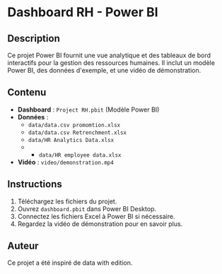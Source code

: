 # Dashboard RH - Power BI

## Description
Ce projet Power BI fournit une vue analytique et des tableaux de bord interactifs pour la gestion des ressources humaines. Il inclut un modèle Power BI, des données d'exemple, et une vidéo de démonstration.

## Contenu
- **Dashboard** : `Project RH.pbit` (Modèle Power BI)
- **Données** :
  - `data/data.csv promomtion.xlsx`
  - `data/data.csv Retrenchment.xlsx`
  - `data/HR Analytics Data.xlsx`
  - - `data/HR employee data.xlsx`
- **Vidéo** : `video/demonstration.mp4`

## Instructions
1. Téléchargez les fichiers du projet.
2. Ouvrez `dashboard.pbit` dans Power BI Desktop.
3. Connectez les fichiers Excel à Power BI si nécessaire.
4. Regardez la vidéo de démonstration pour en savoir plus.


## Auteur
Ce projet a été inspiré de data with edition.
